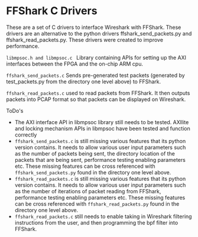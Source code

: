 # FFShark C Drivers

These are a set of C drivers to interface Wireshark with FFShark. These drivers are an alternative to the python drivers ffshark_send_packets.py and ffshark_read_packets.py. These drivers were created to improve performance.

`libmpsoc.h and libmpsoc.c ` Library containing APIs for setting up the AXI interfaces between the FPGA and the on-chip ARM cpu.

`ffshark_send_packets.c` Sends pre-generated test packets (generated by test_packets.py from the directory one level above) to FFShark.

`ffshark_read_packets.c` used to read packets from FFShark. It then outputs packets into PCAP format so that packets can be displayed on Wireshark.

ToDo's
- The AXI interface API in libmpsoc library still needs to be tested. AXIlite and locking mechanism APIs in libmpsoc have been tested and function correctly
- `ffshark_send_packets.c` is still missing various features that its python version contains. It needs to allow various user input parameters such as the number of packets being sent, the directory location of the packets that are being sent, performance testing enabling parameters etc. These missing features can be cross referenced with `ffshark_send_packets.py` found in the directory one level above.
- `ffshark_read_packets.c` is still missing various features that its python version contains. It needs to allow various user input parameters such as the number of iterations of packet reading from FFShark, performance testing enabling parameters etc. These missing features can be cross referenced with `ffshark_read_packets.py` found in the directory one level above.
- `ffshark_read_packets.c` still needs to enable taking in Wireshark filtering instructions from the user, and then programming the bpf filter into FFShark.
